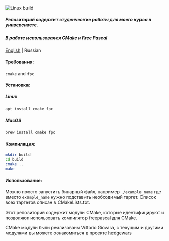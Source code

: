 ![Linux build](https://github.com/efreyu/tusur-asu-pascal/workflows/Linux%20build/badge.svg?branch=master)

##### Репозиторий содержит студенческие работы для моего курса в университете.
##### В работе использовался CMake и Free Pascal

[English](https://github.com/efreyu/tusur-asu-pascal/blob/master/README.md) | Russian

#### Требования: 
`cmake` and `fpc`
#### Установка:
##### Linux
```bash
apt install cmake fpc
```
##### MacOS
```bash
brew install cmake fpc
```
#### Компиляция:
```bash
mkdir build
cd build
cmake ..
make
```
#### Использование:
Можно просто запустить бинарный файл, например `./example_name` где вместо `example_name` нужно подставить необходимый таргет. Список всех таргетов описан в CMakeLists.txt.

Этот репозиторий содержит модули CMake, которые идентифицируют и позволяют использовать компилятор freepascal для CMake.

CMake модули были реализованы Vittorio Giovara, с текущим и другими модулями вы можете ознакомиться в проекте [hedgewars](https://github.com/hedgewars/hw)
